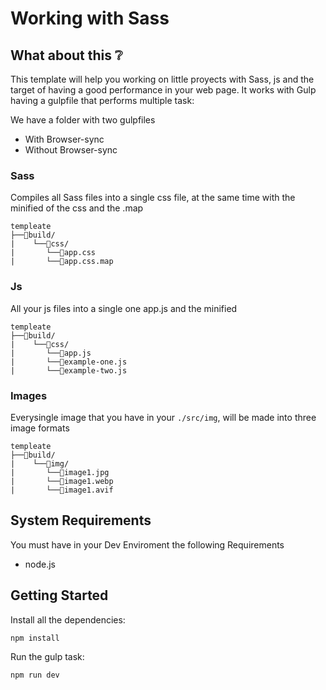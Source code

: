 # Working with Sass

## What about this :grey_question:

This template will help you working on little proyects with Sass, js and the target of having a good
performance in your web page. It works with Gulp having a gulpfile that
performs multiple task:

We have a folder with two gulpfiles

- With Browser-sync
- Without Browser-sync

### Sass

Compiles all Sass files into a single css file, at the same time with the minified of the css and the .map

```
templeate
├──📂build/
|    └──📂css/
|       └──🔰app.css
|       └──🔰app.css.map
```

### Js

All your js files into a single one app.js and the minified

```
templeate
├──📂build/
|    └──📂css/
|       └──🔰app.js
|       └──🔰example-one.js
|       └──🔰example-two.js
```

### Images

Everysingle image that you have in your `./src/img`, will be made into three image formats

```
templeate
├──📂build/
|    └──📂img/
|       └──🔰image1.jpg
|       └──🔰image1.webp
|       └──🔰image1.avif
```

<!-- imagenes de los logos -->

## System Requirements

You must have in your Dev Enviroment the following Requirements

- node.js

## Getting Started

Install all the dependencies:

```
npm install
```

Run the gulp task:

```
npm run dev
```

